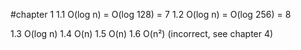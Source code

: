 #chapter 1
1.1 O(log n) = O(log 128) = 7
1.2 O(log n) = O(log 256) = 8

1.3 O(log n)
1.4 O(n)
1.5 O(n)
1.6 O(n²) (incorrect, see chapter 4)